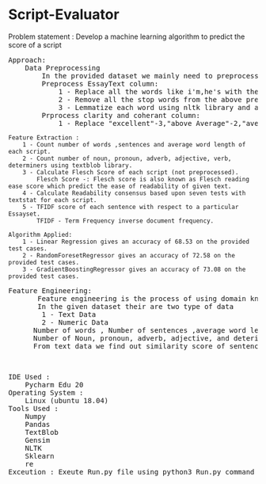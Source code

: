 # Script-Evaluator
Problem statement : Develop a machine learning algorithm to predict the score of a script

<pre>
Approach:
	Data Preprocessing
		In the provided dataset we mainly need to preprocess EssayText column data because rest of the the data is already in numeric form except clarity and coherant column.
		Preprocess EssayText column: 
			1 - Replace all the words like i'm,he's with their proper syntax.
			2 - Remove all the stop words from the above preprocessed text.
			3 - Lemmatize each word using nltk library and also stem each word of corpus.
		Prprocess clarity and coherant column:
			1 - Replace "excellent"-3,"above_Average"-2,"average"-1,"worst"-0
</pre>

	Feature Extraction :
		1 - Count number of words ,sentences and average word length of each script.
		2 - Count number of noun, pronoun, adverb, adjective, verb, determiners using textblob library.
		3 - Calculate Flesch Score of each script (not preprocessed).
			Flesch Score -: Flesch score is also known as Flesch reading ease score which predict the ease of readability of given text.
		4 - Calculate Readability consensus based upon seven tests with textstat for each script.
		5 - TFIDF score of each sentence with respect to a particular Essayset.
			TFIDF - Term Frequency inverse document frequency.

	Algorithm Applied:
		1 - Linear Regression gives an accuracy of 68.53 on the provided test cases.
		2 - RandomForesetRegressor gives an accuracy of 72.58 on the provided test cases.
		3 - GradientBoostingRegressor gives an accuracy of 73.08 on the provided test cases.

<pre>
Feature Engineering:
	   Feature engineering is the process of using domain knowledge of the data to create features that make machine learning algorithms work.
	   In the given dataset their are two type of data 
		1 - Text Data
		2 - Numeric Data
	  Number of words , Number of sentences ,average word length effect the accuracy of score.
	  Number of Noun, pronoun, adverb, adjective, and deterimers can effect the score od a script.
	  From text data we find out similarity score of sentence with some best clarity and coherent script in the corous. 
	</pre>
<pre>	
IDE Used :
	Pycharm Edu 20
Operating System :
	Linux (ubuntu 18.04)
Tools Used :
	Numpy
	Pandas
	TextBlob
	Gensim
	NLTK
	Sklearn
	re
Exceution : Exeute Run.py file using python3 Run.py command on Linux.
</pre>



